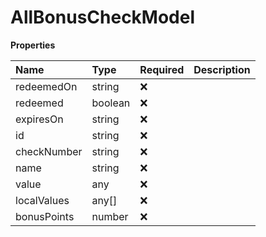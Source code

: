 # AllBonusCheckModel

**Properties**

| Name        | Type    | Required | Description |
| :---------- | :------ | :------- | :---------- |
| redeemedOn  | string  | ❌       |             |
| redeemed    | boolean | ❌       |             |
| expiresOn   | string  | ❌       |             |
| id          | string  | ❌       |             |
| checkNumber | string  | ❌       |             |
| name        | string  | ❌       |             |
| value       | any     | ❌       |             |
| localValues | any[]   | ❌       |             |
| bonusPoints | number  | ❌       |             |

<!-- This file was generated by liblab | https://liblab.com/ -->
